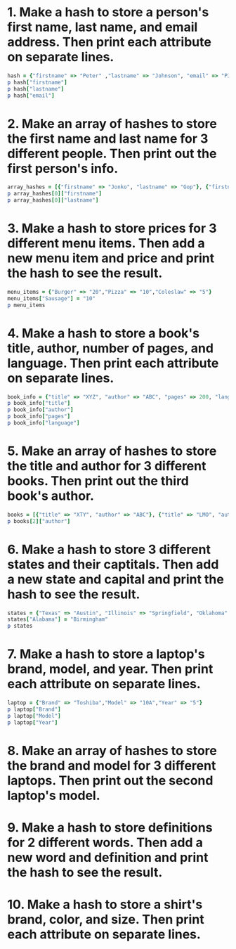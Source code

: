 # 1. Make a hash to store a person's first name, last name, and email address. Then print each attribute on separate lines.

```ruby
hash = {"firstname" => "Peter" ,"lastname" => "Johnson", "email" => "PJ@test.com"}
p hash["firstname"]
p hash["lastname"]
p hash["email"]
```

# 2. Make an array of hashes to store the first name and last name for 3 different people. Then print out the first person's info.

```ruby
array_hashes = [{"firstname" => "Jonko", "lastname" => "Gop"}, {"firstname" => "Piloe", "lastname" => "Head"}, {"firstname" => "Treomt", "lastname" => "Wore"} ]
p array_hashes[0]["firstname"]
p array_hashes[0]["lastname"]
```

# 3. Make a hash to store prices for 3 different menu items. Then add a new menu item and price and print the hash to see the result.

```ruby
menu_items = {"Burger" => "20","Pizza" => "10","Coleslaw" => "5"}
menu_items["Sausage"] = "10"
p menu_items
```
# 4. Make a hash to store a book's title, author, number of pages, and language. Then print each attribute on separate lines.
```ruby
book_info = {"title" => "XYZ", "author" => "ABC", "pages" => 200, "language" => "English"}
p book_info["title"]
p book_info["author"]
p book_info["pages"]
p book_info["language"]
```

# 5. Make an array of hashes to store the title and author for 3 different books. Then print out the third book's author.
```ruby
books = [{"title" => "XTY", "author" => "ABC"}, {"title" => "LMO", "author" => "CRT"},{"title" => "POP", "author" => "NMU"}]
p books[2]["author"]
```

# 6. Make a hash to store 3 different states and their captitals. Then add a new state and capital and print the hash to see the result.
```ruby
states = {"Texas" => "Austin", "Illinois" => "Springfield", "Oklahoma" => "OKC"}
states["Alabama"] = "Birmingham"
p states
```
# 7. Make a hash to store a laptop's brand, model, and year. Then print each attribute on separate lines.
```ruby
laptop = {"Brand" => "Toshiba","Model" => "10A","Year" => "5"}
p laptop["Brand"]
p laptop["Model"]
p laptop["Year"]
```
# 8. Make an array of hashes to store the brand and model for 3 different laptops. Then print out the second laptop's model.

# 9. Make a hash to store definitions for 2 different words. Then add a new word and definition and print the hash to see the result.

# 10. Make a hash to store a shirt's brand, color, and size. Then print each attribute on separate lines.
